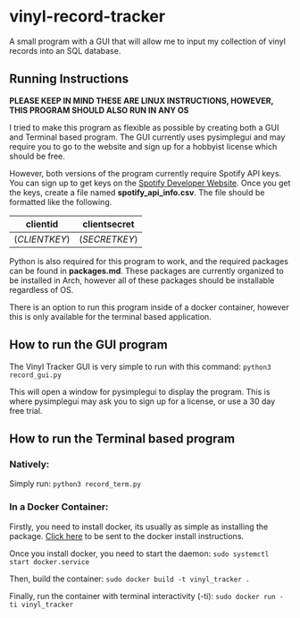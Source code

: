 # vinyl-record-tracker
A small program with a GUI that will allow me to input my collection of vinyl records into an SQL database.

## Running Instructions
**PLEASE KEEP IN MIND THESE ARE LINUX INSTRUCTIONS, HOWEVER, THIS PROGRAM SHOULD ALSO RUN IN ANY OS**

I tried to make this program as flexible as possible by creating both a GUI and Terminal based program.
The GUI currently uses pysimplegui and may require you to go to the website and sign up for a hobbyist license which should be free.

However, both versions of the program currently require Spotify API keys. You can sign up to get keys on the [Spotify Developer Website](https://developer.spotify.com/).
Once you get the keys, create a file named **spotify_api_info.csv**. The file should be formatted like the following.

|clientid    |clientsecret|
|------------|------------|
|(*CLIENTKEY*)|(*SECRETKEY*)|

Python is also required for this program to work, and the required packages can be found in **packages.md**. These packages are currently organized to be installed in Arch, however all of these packages should be installable regardless of OS.

There is an option to run this program inside of a docker container, however this is only available for the terminal based application.

## How to run the GUI program
The Vinyl Tracker GUI is very simple to run with this command:
`python3 record_gui.py`

This will open a window for pysimplegui to display the program. This is where pysimplegui may ask you to sign up for a license, or use a 30 day free trial.

## How to run the Terminal based program
### Natively:
Simply run: `python3 record_term.py`

### In a Docker Container:
Firstly, you need to install docker, its usually as simple as installing the package. [Click here](https://docs.docker.com/engine/install/) to be sent to the docker install instructions.

Once you install docker, you need to start the daemon: 
`sudo systemctl start docker.service`

Then, build the container:
`sudo docker build -t vinyl_tracker .`

Finally, run the container with terminal interactivity (-ti):
`sudo docker run -ti vinyl_tracker`
